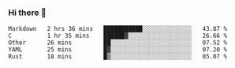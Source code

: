 ### Hi there 👋

<!--
**WShiBin/WShiBin** is a ✨ _special_ ✨ repository because its `README.md` (this file) appears on your GitHub profile.

Here are some ideas to get you started:

- 🔭 I’m currently working on ...
- 🌱 I’m currently learning ...
- 👯 I’m looking to collaborate on ...
- 🤔 I’m looking for help with ...
- 💬 Ask me about ...
- 📫 How to reach me: ...
- 😄 Pronouns: ...
- ⚡ Fun fact: ...
-->

<!--START_SECTION:waka-->

```text
Markdown   2 hrs 36 mins   ███████████░░░░░░░░░░░░░░   43.87 %
C          1 hr 35 mins    ██████▓░░░░░░░░░░░░░░░░░░   26.66 %
Other      26 mins         ██░░░░░░░░░░░░░░░░░░░░░░░   07.52 %
YAML       25 mins         █▓░░░░░░░░░░░░░░░░░░░░░░░   07.20 %
Rust       18 mins         █▒░░░░░░░░░░░░░░░░░░░░░░░   05.07 %
```

<!--END_SECTION:waka-->
